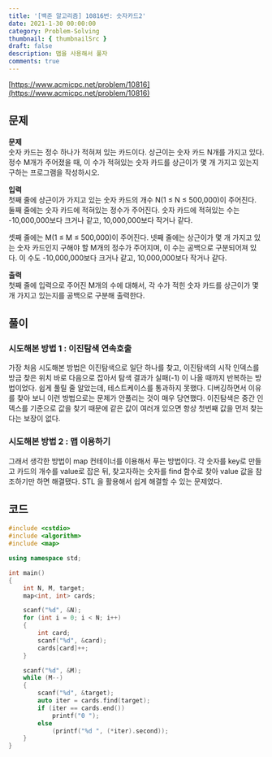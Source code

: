 ```yaml
---
title: '[백준 알고리즘] 10816번: 숫자카드2'
date: 2021-1-30 00:00:00
category: Problem-Solving
thumbnail: { thumbnailSrc }
draft: false
description: 맵을 사용해서 풀자
comments: true
---
```


[https://www.acmicpc.net/problem/10816](https://www.acmicpc.net/problem/10816)

## 문제

**문제**<br>
숫자 카드는 정수 하나가 적혀져 있는 카드이다. 상근이는 숫자 카드 N개를 가지고 있다. 정수 M개가 주어졌을 때, 이 수가 적혀있는 숫자 카드를 상근이가 몇 개 가지고 있는지 구하는 프로그램을 작성하시오.

**입력**<br>
첫째 줄에 상근이가 가지고 있는 숫자 카드의 개수 N(1 ≤ N ≤ 500,000)이 주어진다. 둘째 줄에는 숫자 카드에 적혀있는 정수가 주어진다. 숫자 카드에 적혀있는 수는 -10,000,000보다 크거나 같고, 10,000,000보다 작거나 같다.

셋째 줄에는 M(1 ≤ M ≤ 500,000)이 주어진다. 넷째 줄에는 상근이가 몇 개 가지고 있는 숫자 카드인지 구해야 할 M개의 정수가 주어지며, 이 수는 공백으로 구분되어져 있다. 이 수도 -10,000,000보다 크거나 같고, 10,000,000보다 작거나 같다.

**출력**<br>
첫째 줄에 입력으로 주어진 M개의 수에 대해서, 각 수가 적힌 숫자 카드를 상근이가 몇 개 가지고 있는지를 공백으로 구분해 출력한다.

## 풀이

### 시도해본 방법 1 : 이진탐색 연속호출

가장 처음 시도해본 방법은 이진탐색으로 일단 하나를 찾고, 이진탐색의 시작 인덱스를 방금 찾은 위치 바로 다음으로 잡아서 탐색 결과가 실패(-1) 이 나올 때까지 반복하는 방법이었다. 쉽게 풀릴 줄 알았는데, 테스트케이스를 통과하지 못했다. 디버깅하면서 이유를 찾아 보니 이런 방법으로는 문제가 안풀리는 것이 매우 당연했다. 이진탐색은 중간 인덱스를 기준으로 값을 찾기 때문에 같은 값이 여러개 있으면 항상 첫번째 값을 먼저 찾는다는 보장이 없다.

### 시도해본 방법 2 : 맵 이용하기

그래서 생각한 방법이 map 컨테이너를 이용해서 푸는 방법이다. 각 숫자를 key로 만들고 카드의 개수를 value로 잡은 뒤, 찾고자하는 숫자를 find 함수로 찾아 value 값을 참조하기만 하면 해결됐다. STL 을 활용해서 쉽게 해결할 수 있는 문제였다.

## 코드

```cpp
#include <cstdio>
#include <algorithm>
#include <map>

using namespace std;

int main()
{
    int N, M, target;
    map<int, int> cards;

    scanf("%d", &N);
    for (int i = 0; i < N; i++)
    {
        int card;
        scanf("%d", &card);
        cards[card]++;
    }

    scanf("%d", &M);
    while (M--)
    {
        scanf("%d", &target);
        auto iter = cards.find(target);
        if (iter == cards.end())
            printf("0 ");
        else
            (printf("%d ", (*iter).second));
    }
}
```

